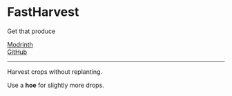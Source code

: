 # FastHarvest

Get that produce

[Modrinth](https://modrinth.com/mod/fastharvest)  
[GitHub](https://github.com/nothub/fastharvest/releases)

---

Harvest crops without replanting.

Use a **hoe** for slightly more drops.
